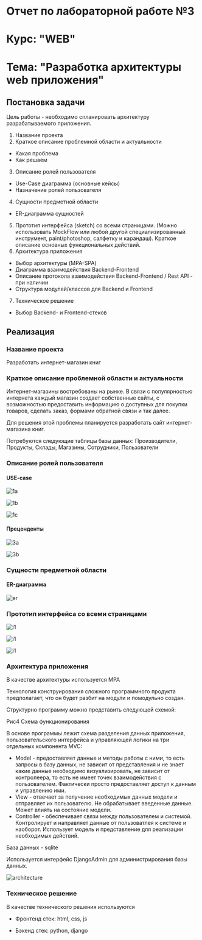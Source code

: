 # Отчет по лабораторной работе №3
# Курс: "WEB"
# Тема: "Разработка архитектуры web приложения"

## Постановка задачи

Цель работы - необходимо спланировать архитектуру разрабатываемого приложения.

1.	Название проекта
2.	Краткое описание проблемной области и актуальности
 * 	Какая проблема
 *	Как решаем
3.	Описание ролей пользователя
 * 	Use-Case диаграмма (основные кейсы)
 *	Назначение ролей пользователя
4.	Сущности предметной области
 * 	ER-диаграмма сущностей
5.	Прототип интерфейса (sketch) со всеми страницами. (Можно использовать MockFlow  или любой другой специализированный инструмент, paint/photoshop, салфетку и карандаш). Краткое описание основных функциональных действий.
6.	Архитектура приложения
 *	Выбор архитектуры (MPA-SPA)
 *	Диаграмма взаимодействия Backend-Frontend
 *	Описание протокола взаимодействия Backend-Frontend / Rest API - при наличии 
 * 	Структура модулей/классов для Backend и Frontend
7.	Техническое решение 
 * Выбор Backend- и Frontend-стеков

## Реализация
 
### Название проекта

Разработать интернет-магазин книг

### Краткое описание проблемной области и актуальности 

Интернет-магазины востребованы на рынке. В связи с популярностью интернета каждый магазин создает собственные сайты, с возможностью предоставить информацию о доступных для покупки товаров, сделать заказ, формами обратной связи и так далее.

Для решения этой проблемы планируется разработать сайт интернет-магазина книг.

Потребуются следующие таблицы базы данных: Производители, Продукты, Склады, Магазины, Сотрудники, Пользователи 




### Описание ролей пользователя

#### USE-case

![1a](1a.jpg)

![1b](1b.jpg)

![1c](1c.jpg)


#### Преценденты

![3a](3a.jpg)

![3b](3b.jpg)


### Сущности предметной области 

#### ER-диаграмма

![er](2.jpg)

### Прототип интерфейса со всеми страницами

![i1](i1.jpg)

![i1](i2.jpg)

![i1](i3.jpg)

### Архитектура приложения

В качестве архитектуры используется MPA

Технология конструирования сложного программного продукта предполагает, что он будет разбит на модули и помодульно создан.

Структурно программу можно представить следующей схемой:


Рис4 Схема функционирования

В основе программы лежит схема разделения данных приложения, пользовательского интерфейса и управляющей логики на три отдельных компонента MVC:
* Model - предоставляет данные и методы работы с ними, то есть запросы в базу данных, не зависит от представления и не знает какие данные необходимо визуализировать, не зависит от контролеера, то есть не имеет точек взаимодействия с пользователем. Фактически просто предоставляет доступ к данным и управлению ими.
* View - отвечает за получение необходимых данных модели и отправляет их пользователю. Не обрабатывает введенные данные. Может влиять на состояние модели.
* Controller - обеспечивает связи между пользователем и системой. Контролирует и направляет данные от пользоватлея к системе и наоборот. Использует модель и представление для реализации необходимых действий.

База данных - sqlite

Используется интерфейс DjangoAdmin для администрирования базы данных.

 ![architecture](architecture.png)

### Техническое решение

В качестве технического решения используются

* Фронтенд стек: html, css, js

* Бэкенд стек: python, django